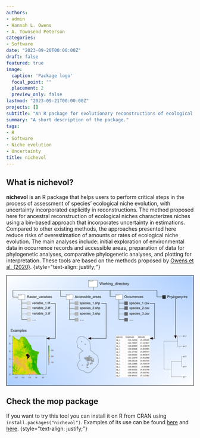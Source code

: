 ```yaml
---
authors:
- admin
- Hannah L. Owens
- A. Townsend Peterson
categories:
- Software
date: "2023-09-20T00:00:00Z"
draft: false
featured: true
image:
  caption: 'Package logo'
  focal_point: ""
  placement: 2
  preview_only: false
lastmod: "2023-09-21T00:00:00Z"
projects: []
subtitle: "An R package for evolutionary reconstructions of ecological niches"
summary: "A short description of the package."
tags:
- R
- Software
- Niche evolution
- Uncertainty
title: nichevol
---
```


## What is nichevol?

**nichevol** is an R package that helps users to perform critical steps in the process of assessment of species’ ecological niche evolution, with uncertainty incorporated explicitly in reconstructions. The method proposed here for ancestral reconstruction of ecological niches characterizes niches using a bin-based approach that incorporates uncertainty in estimations. Compared to other existing methods, the approaches presented here reduce risks of overestimation of amounts or rates of ecological niche evolution. The main analyses include: initial exploration of environmental data in occurrence records and accessible areas, preparation of data for phylogenetic analyses, comparative phylogenetic analyses, and plotting for interpretation. These tools are based on the methods proposed by [Owens et al. (2020)](https://onlinelibrary.wiley.com/doi/full/10.1002/ece3.6359).
{style="text-align: justify;"}

<img src="nichevol.png" align="center"/>

## Check the mop package

If you want to try this tool you can install it on R from CRAN using `install.packages("nichevol")`. Examples of its use can be found [here](https://github.com/marlonecobos/nichevol#nichevol-tools-for-ecological-niche-evolution-assessment-consideringuncertainty) and [here](https://github.com/marlonecobos/nichevol/wiki/User-Guide).
{style="text-align: justify;"}

<br>